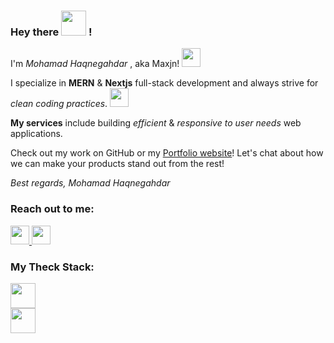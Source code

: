 
<p align="left">
<p align="left">
 <h3 align="left">Hey there <img height="40" src="https://em-content.zobj.net/source/microsoft-teams/363/raising-hands_light-skin-tone_1f64c-1f3fb_1f3fb.png" /> !</h3>
<p align="left">
 
I'm <i>Mohamad Haqnegahdar</i> , aka Maxjn! <img height="30" src="https://em-content.zobj.net/source/microsoft-teams/363/grinning-face_1f600.png"/>

I specialize in **MERN** & **Nextjs** full-stack development and always strive for _*clean coding practices*_. <img height="30" src="https://em-content.zobj.net/source/microsoft-teams/363/winking-face_1f609.png"/>

 **My services** include building *efficient* & *responsive to user needs* web applications.

Check out my work on GitHub or my [Portfolio website](https://maxjn-portfolio-first.pages.dev/)!
Let's chat about how we can make your products stand out from the rest!

*Best regards, Mohamad Haqnegahdar*

</p>
<!--*Contacts -->
<h3 align="left">Reach out to me:</h3>
<p align="left">
    <a href="https://www.linkedin.com/in/maxjn/" target="blank" alt="Linkdin" >
        <img height="30"  src="https://cdn.jsdelivr.net/npm/simple-icons@v3/icons/linkedin.svg" />
    </a> 
 <a mailto="mohamad.haqnegahdar@gmail.com" target="blank" alt="Gmail">
        <img height="30" src="https://cdn.jsdelivr.net/npm/simple-icons@v3/icons/gmail.svg" />
    </a>
</p>

<!--*Skills -->
<h3 align="left">My Theck Stack:</h3>
<p align="left">
  <a href="https://skillicons.dev">
    <img height="40" src="https://skillicons.dev/icons?i=react,nextjs,nodejs,mongodb,prisma,ts" /></br>
    <img height="40" src="https://skillicons.dev/icons?i=redux,tailwind,sass,jest,git,docker" /></br>
  </a>
</p>

